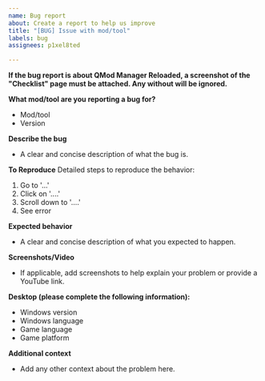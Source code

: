 ```yaml
---
name: Bug report
about: Create a report to help us improve
title: "[BUG] Issue with mod/tool"
labels: bug
assignees: p1xel8ted

---
```


**If the bug report is about QMod Manager Reloaded, a screenshot of the "Checklist" page must be attached. Any without will be ignored.**

**What mod/tool are you reporting a bug for?**
- Mod/tool
- Version

**Describe the bug**
- A clear and concise description of what the bug is.

**To Reproduce**
Detailed steps to reproduce the behavior:
1. Go to '...'
2. Click on '....'
3. Scroll down to '....'
4. See error

**Expected behavior**
- A clear and concise description of what you expected to happen.

**Screenshots/Video**
- If applicable, add screenshots to help explain your problem or provide a YouTube link.

**Desktop (please complete the following information):**
- Windows version
- Windows language
- Game language 
- Game platform

**Additional context**
- Add any other context about the problem here.
